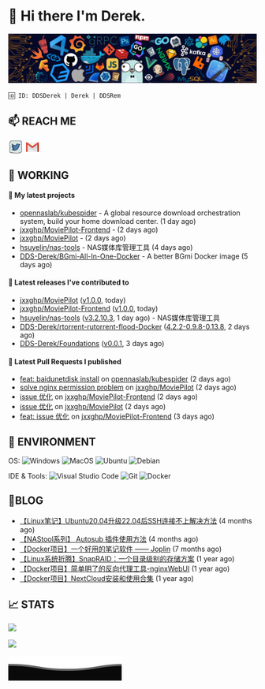 # 👋 Hi there I'm Derek. 

![](https://raw.githubusercontent.com/DDS-Derek/.github/main/profile/assets/header_.png)

```
🆔 ID: DDSDerek | Derek | DDSRem
```

## 📫 REACH ME
<p align="left">
<a href="https://twitter.com/ddsrem_derek" target="blank"><img align="center" src="https://raw.githubusercontent.com/DDS-Derek/.github/main/profile/assets/twitter.svg" alt="BEPb" height="30" width="30" /></a>
<a href="mailto:ddstomo@gmail.com" target="blank"><img align="center" src="https://raw.githubusercontent.com/DDS-Derek/.github/main/profile/assets/gmail.svg" alt="Gmail" height="30" width="30" /></a>
</p>

## 💼 WORKING

#### 🌱 My latest projects


- [opennaslab/kubespider](https://github.com/opennaslab/kubespider) - A global resource download orchestration system, build your home download center.  (1 day ago)
- [jxxghp/MoviePilot-Frontend](https://github.com/jxxghp/MoviePilot-Frontend) -  (2 days ago)
- [jxxghp/MoviePilot](https://github.com/jxxghp/MoviePilot) -  (2 days ago)
- [hsuyelin/nas-tools](https://github.com/hsuyelin/nas-tools) - NAS媒体库管理工具 (4 days ago)
- [DDS-Derek/BGmi-All-In-One-Docker](https://github.com/DDS-Derek/BGmi-All-In-One-Docker) - A better BGmi Docker image (5 days ago)

#### 🔭 Latest releases I've contributed to

- [jxxghp/MoviePilot](https://github.com/jxxghp/MoviePilot) ([v1.0.0](https://github.com/jxxghp/MoviePilot/releases/tag/v1.0.0), today)
- [jxxghp/MoviePilot-Frontend](https://github.com/jxxghp/MoviePilot-Frontend) ([v1.0.0](https://github.com/jxxghp/MoviePilot-Frontend/releases/tag/v1.0.0), today)
- [hsuyelin/nas-tools](https://github.com/hsuyelin/nas-tools) ([v3.2.10.3](https://github.com/hsuyelin/nas-tools/releases/tag/v3.2.10.3), 1 day ago) - NAS媒体库管理工具
- [DDS-Derek/rtorrent-rutorrent-flood-Docker](https://github.com/DDS-Derek/rtorrent-rutorrent-flood-Docker) ([4.2.2-0.9.8-0.13.8](https://github.com/DDS-Derek/rtorrent-rutorrent-flood-Docker/releases/tag/4.2.2-0.9.8-0.13.8), 2 days ago)
- [DDS-Derek/Foundations](https://github.com/DDS-Derek/Foundations) ([v0.0.1](https://github.com/DDS-Derek/Foundations/releases/tag/v0.0.1), 3 days ago)

#### 🔨 Latest Pull Requests I published

- [feat: baidunetdisk install](https://github.com/opennaslab/kubespider/pull/303) on [opennaslab/kubespider](https://github.com/opennaslab/kubespider) (2 days ago)
- [solve nginx permission problem](https://github.com/jxxghp/MoviePilot/pull/107) on [jxxghp/MoviePilot](https://github.com/jxxghp/MoviePilot) (2 days ago)
- [issue 优化](https://github.com/jxxghp/MoviePilot-Frontend/pull/21) on [jxxghp/MoviePilot-Frontend](https://github.com/jxxghp/MoviePilot-Frontend) (2 days ago)
- [issue 优化](https://github.com/jxxghp/MoviePilot/pull/103) on [jxxghp/MoviePilot](https://github.com/jxxghp/MoviePilot) (2 days ago)
- [feat: issue 优化](https://github.com/jxxghp/MoviePilot-Frontend/pull/20) on [jxxghp/MoviePilot-Frontend](https://github.com/jxxghp/MoviePilot-Frontend) (3 days ago)

## 🔧 ENVIRONMENT
OS:
![Windows](https://img.shields.io/badge/-Windows-0078D6?style=flat-square&logo=windows&logoColor=white)
![MacOS](https://img.shields.io/badge/-Mac_OS-AAA?style=flat-square&logo=macos&logoColor=white)
![Ubuntu](https://img.shields.io/badge/-Ubuntu-DD4814?style=flat-square&logo=ubuntu&logoColor=white)
![Debian](https://img.shields.io/badge/-Debian-73BA25?style=flat-square&logo=debian&logoColor=white)  

IDE & Tools:
![Visual Studio Code](https://img.shields.io/badge/-Visual_Studio_Code-007ACC?style=flat-square&logo=visual-studio-code&logoColor=white)
![Git](https://img.shields.io/badge/-Git-F05032?style=flat-square&logo=git&logoColor=white)
![Docker](https://img.shields.io/badge/-Docker-2496ed?style=flat-square&logo=Docker&logoColor=white)

## 📜BLOG

- [【Linux笔记】Ubuntu20.04升级22.04后SSH连接不上解决方法](https://blog.ddsrem.com/archives/fix-ubuntu2204-ssh) (4 months ago)
- [【NAStool系列】 Autosub 插件使用方法](https://blog.ddsrem.com/archives/nastool-autosub-use-way) (4 months ago)
- [【Docker项目】一个好用的笔记软件 —— Joplin](https://blog.ddsrem.com/archives/joplin) (7 months ago)
- [【Linux系统折腾】SnapRAID：一个目录级别的存储方案](https://blog.ddsrem.com/archives/snapraid) (1 year ago)
- [【Docker项目】简单明了的反向代理工具-nginxWebUI](https://blog.ddsrem.com/archives/nginxwebui) (1 year ago)
- [【Docker项目】NextCloud安装和使用合集](https://blog.ddsrem.com/archives/nextcloud) (1 year ago)

## 📈 STATS

![](https://github-readme-stats.vercel.app/api?username=DDSDerek&show_icons=true&theme=radical)

![](https://github-readme-stats.vercel.app/api?username=DDSRem&show_icons=true&theme=dark)

![](https://raw.githubusercontent.com/DDS-Derek/.github/main/profile/assets/Bottom_down.svg)
